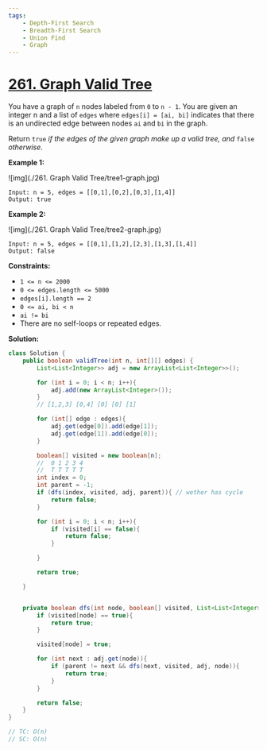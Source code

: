 ```yaml
---
tags:
    - Depth-First Search
    - Breadth-First Search
    - Union Find
    - Graph
---
```


# [261. Graph Valid Tree](https://leetcode.com/problems/graph-valid-tree/)

You have a graph of `n` nodes labeled from `0` to `n - 1`. You are given an integer n and a list of `edges` where `edges[i] = [ai, bi]` indicates that there is an undirected edge between nodes `ai` and `bi` in the graph.

Return `true` *if the edges of the given graph make up a valid tree, and* `false` *otherwise*.

 

**Example 1:**

![img](./261. Graph Valid Tree/tree1-graph.jpg)

```
Input: n = 5, edges = [[0,1],[0,2],[0,3],[1,4]]
Output: true
```

**Example 2:**

![img](./261. Graph Valid Tree/tree2-graph.jpg)

```
Input: n = 5, edges = [[0,1],[1,2],[2,3],[1,3],[1,4]]
Output: false
```

 

**Constraints:**

- `1 <= n <= 2000`
- `0 <= edges.length <= 5000`
- `edges[i].length == 2`
- `0 <= ai, bi < n`
- `ai != bi`
- There are no self-loops or repeated edges.



**Solution:**

```java
class Solution {
    public boolean validTree(int n, int[][] edges) {
        List<List<Integer>> adj = new ArrayList<List<Integer>>();

        for (int i = 0; i < n; i++){
            adj.add(new ArrayList<Integer>());
        }
        // [1,2,3] [0,4] [0] [0] [1] 

        for (int[] edge : edges){
            adj.get(edge[0]).add(edge[1]);
            adj.get(edge[1]).add(edge[0]);
        }

        boolean[] visited = new boolean[n];
        //  0 1 2 3 4 
        //  T T T T T
        int index = 0;
        int parent = -1;
        if (dfs(index, visited, adj, parent)){ // wether has cycle
            return false;
        }

        for (int i = 0; i < n; i++){
            if (visited[i] == false){
                return false;
            }

        }

        return true;

    }


    private boolean dfs(int node, boolean[] visited, List<List<Integer>> adj, int parent){
        if (visited[node] == true){
            return true;
        }

        visited[node] = true;

        for (int next : adj.get(node)){
            if (parent != next && dfs(next, visited, adj, node)){
                return true;
            }
        }

        return false;
    }
}

// TC: O(n)
// SC: O(n)
```


